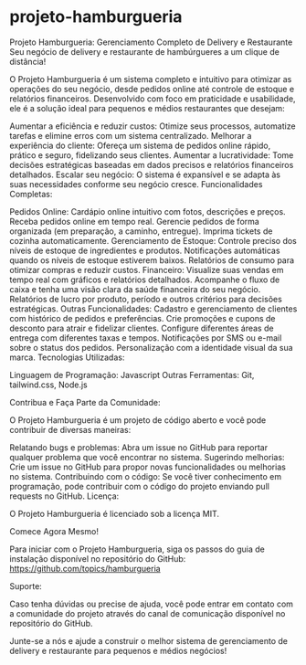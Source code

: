 # projeto-hamburgueria


Projeto Hamburgueria: Gerenciamento Completo de Delivery e Restaurante
Seu negócio de delivery e restaurante de hambúrgueres a um clique de distância!

O Projeto Hamburgueria é um sistema completo e intuitivo para otimizar as operações do seu negócio, desde pedidos online até controle de estoque e relatórios financeiros. Desenvolvido com foco em praticidade e usabilidade, ele é a solução ideal para pequenos e médios restaurantes que desejam:

Aumentar a eficiência e reduzir custos: Otimize seus processos, automatize tarefas e elimine erros com um sistema centralizado.
Melhorar a experiência do cliente: Ofereça um sistema de pedidos online rápido, prático e seguro, fidelizando seus clientes.
Aumentar a lucratividade: Tome decisões estratégicas baseadas em dados precisos e relatórios financeiros detalhados.
Escalar seu negócio: O sistema é expansível e se adapta às suas necessidades conforme seu negócio cresce.
Funcionalidades Completas:

Pedidos Online:
Cardápio online intuitivo com fotos, descrições e preços.
Receba pedidos online em tempo real.
Gerencie pedidos de forma organizada (em preparação, a caminho, entregue).
Imprima tickets de cozinha automaticamente.
Gerenciamento de Estoque:
Controle preciso dos níveis de estoque de ingredientes e produtos.
Notificações automáticas quando os níveis de estoque estiverem baixos.
Relatórios de consumo para otimizar compras e reduzir custos.
Financeiro:
Visualize suas vendas em tempo real com gráficos e relatórios detalhados.
Acompanhe o fluxo de caixa e tenha uma visão clara da saúde financeira do seu negócio.
Relatórios de lucro por produto, período e outros critérios para decisões estratégicas.
Outras Funcionalidades:
Cadastro e gerenciamento de clientes com histórico de pedidos e preferências.
Crie promoções e cupons de desconto para atrair e fidelizar clientes.
Configure diferentes áreas de entrega com diferentes taxas e tempos.
Notificações por SMS ou e-mail sobre o status dos pedidos.
Personalização com a identidade visual da sua marca.
Tecnologias Utilizadas:

Linguagem de Programação: Javascript
Outras Ferramentas: Git, tailwind.css, Node.js

Contribua e Faça Parte da Comunidade:

O Projeto Hamburgueria é um projeto de código aberto e você pode contribuir de diversas maneiras:

Relatando bugs e problemas: Abra um issue no GitHub para reportar qualquer problema que você encontrar no sistema.
Sugerindo melhorias: Crie um issue no GitHub para propor novas funcionalidades ou melhorias no sistema.
Contribuindo com o código: Se você tiver conhecimento em programação, pode contribuir com o código do projeto enviando pull requests no GitHub.
Licença:

O Projeto Hamburgueria é licenciado sob a licença MIT.

Comece Agora Mesmo!

Para iniciar com o Projeto Hamburgueria, siga os passos do guia de instalação disponível no repositório do GitHub: https://github.com/topics/hamburgueria

Suporte:

Caso tenha dúvidas ou precise de ajuda, você pode entrar em contato com a comunidade do projeto através do canal de comunicação disponível no repositório do GitHub.

Junte-se a nós e ajude a construir o melhor sistema de gerenciamento de delivery e restaurante para pequenos e médios negócios!
